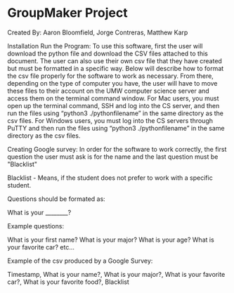# GroupMaker Project 
Created By: Aaron Bloomfield, Jorge Contreras, Matthew Karp 


Installation Run the Program:
To use this software, first the user will download the python file and download the CSV files attached to this document.
The user can also use their own csv file that they have created but must be formatted in a specific way. 
Below will describe how to format the csv file properly for the software to work as necessary.
From there, depending on the type of computer you have, the user will have to move these files to their account on the 
UMW computer science server and access them on the terminal command window. For Mac users, you must open up the terminal command,
SSH and log into the CS server, and then run the files using “python3 ./pythonfilename” in the same directory as the csv files. 
For Windows users, you must log into the CS servers through PuTTY and then run the files using “python3 ./pythonfilename” in the same 
directory as the csv files.


Creating Google survey:
In order for the software to work correctly, the first question the user must ask is for the name and 
the last question must be "Blacklist"

Blacklist - Means, if the student does not prefer to work with a specific student.

Questions should be formated as:

What is your ________?

Example questions:

What is your first name?
What is your major?
What is your age?
What is your favorite car?
etc...



Example of the csv produced by a Google Survey:

Timestamp, What is your name?, What is your major?, What is your favorite car?, What is your favorite food?, Blacklist







